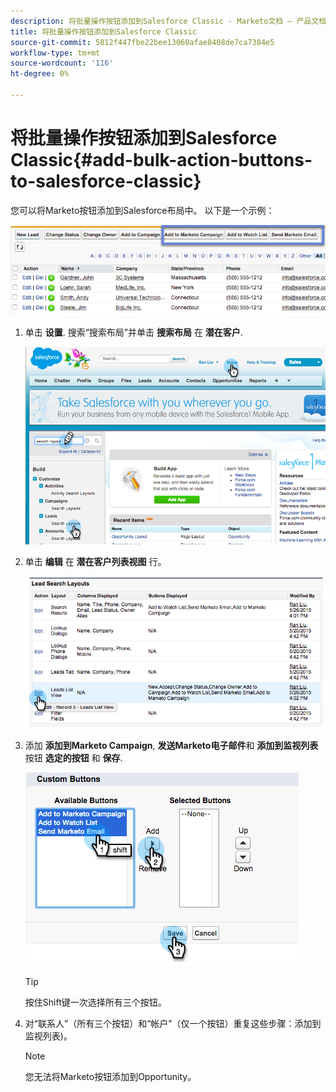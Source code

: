 ```yaml
---
description: 将批量操作按钮添加到Salesforce Classic - Marketo文档 — 产品文档
title: 将批量操作按钮添加到Salesforce Classic
source-git-commit: 5812f447fbe22bee13060afae8408de7ca7384e5
workflow-type: tm+mt
source-wordcount: '116'
ht-degree: 0%

---
```


# 将批量操作按钮添加到Salesforce Classic{#add-bulk-action-buttons-to-salesforce-classic}

您可以将Marketo按钮添加到Salesforce布局中。 以下是一个示例：

![](assets/add-bulk-action-buttons-to-salesforce-classic-1.png)

1. 单击 **设置**. 搜索“搜索布局”并单击 **搜索布局** 在 **潜在客户**.

   ![](assets/add-bulk-action-buttons-to-salesforce-classic-2.png)

1. 单击 **编辑** 在 **潜在客户列表视图** 行。

   ![](assets/add-bulk-action-buttons-to-salesforce-classic-3.png)

1. 添加 **添加到Marketo Campaign**, **发送Marketo电子邮件**&#x200B;和 **添加到监视列表** 按钮 **选定的按钮** 和 **保存**.

   ![](assets/add-bulk-action-buttons-to-salesforce-classic-4.png)

   >[!TIP]
   >
   >按住Shift键一次选择所有三个按钮。

1. 对“联系人”（所有三个按钮）和“帐户”（仅一个按钮）重复这些步骤：添加到监视列表)。

   >[!NOTE]
   >
   >您无法将Marketo按钮添加到Opportunity。
